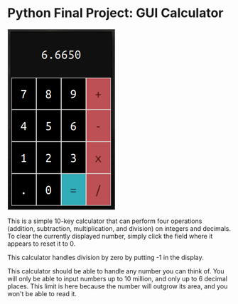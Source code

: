 # Python Final Project: GUI Calculator

![](https://raw.githubusercontent.com/Babkock/python/master/14%20-%20Final/screenshot.png)

This is a simple 10-key calculator that can perform four operations (addition, subtraction, multiplication, and division) on integers and decimals. To clear the currently displayed number, simply click the field where it appears to reset it to 0.

This calculator handles division by zero by putting -1 in the display.

This calculator should be able to handle any number you can think of. You will only be able to input numbers up to 10 million, and only up to 6 decimal places. This limit is here because the number will outgrow its area, and you won't be able to read it.


